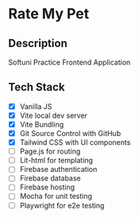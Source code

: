 # Rate My Pet

## Description

Softuni Practice Frontend Application

## Tech Stack

- [x] Vanilla JS
- [x] Vite local dev server
- [x] Vite Bundling
- [x] Git Source Control with GitHub
- [x] Tailwind CSS with UI components
- [ ] Page.js for routing
- [ ] Lit-html for templating
- [ ] Firebase authentication
- [ ] Firebase database
- [ ] Firebase hosting
- [ ] Mocha for unit testing
- [ ] Playwright for e2e testing
